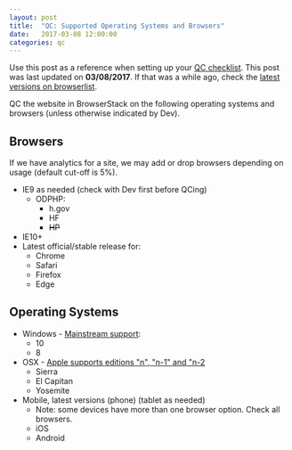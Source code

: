 ```yaml
---
layout: post
title:  "QC: Supported Operating Systems and Browsers"
date:   2017-03-08 12:00:00
categories: qc
---
```


Use this post as a reference when setting up your [QC checklist](https://docs.google.com/spreadsheets/d/1QWDkz8TkE-cKyG8QQAr9SmoTaCO358fAQRlJfgaG4_o/edit#gid=0). This post was last updated on **03/08/2017**.<!--Update whenever browser list is updates --> If that was a while ago, check the [latest versions on browserlist](http://browserl.ist/?q=%3E+2%25+in+US%2C+last+2+versions).

QC the website in BrowserStack on the following operating systems and browsers (unless otherwise indicated by Dev).

## Browsers
If we have analytics for a site, we may add or drop browsers depending on usage (default cut-off is 5%).
  * IE9 as needed (check with Dev first before QCing)
    * ODPHP:
      * h.gov
      * HF
      * ~~HP~~
  * IE10+
  * Latest official/stable release for:
    * Chrome
    * Safari
    * Firefox
    * Edge

## Operating Systems
  * Windows - [Mainstream support](https://support.microsoft.com/en-us/help/13853/windows-lifecycle-fact-sheet):
    * 10
    * 8
  * OSX - [Apple supports editions "n", "n-1" and "n-2](https://en.wikipedia.org/wiki/MacOS#Release_history)
    * Sierra
    * El Capitan
    * Yosemite
  * Mobile, latest versions (phone) (tablet as needed)
    * Note: some devices have more than one browser option. Check all browsers.
    * iOS
    * Android